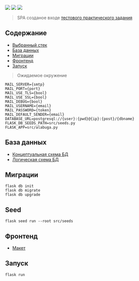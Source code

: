 ![](https://img.shields.io/badge/python-3.8.10-blue)
![](https://img.shields.io/badge/flask-2.1.3-red)
![](https://img.shields.io/badge/vuejs-3-green)


> SPA созданое входе [тестового практического задания](/task.md)

## Содержание

- [Выбранный стек](#выбранный-стек)
- [База данных](#база-данных)
- [Миграции](#миграции)
- [Фронтенд](#фронтенд)
- [Запуск](#Запуск)

> Ожидаемое окружение

```
MAIL_SERVER={smtp}
MAIL_PORT={port}
MAIL_USE_TLS={bool}
MAIL_USE_SSL={bool}
MAIL_DEBUG={bool}
MAIL_USERNAME={email}
MAIL_PASSWORD={token}
MAIL_DEFAULT_SENDER={email}
DATABASE_URL=postgresql://{user}:{pwd}@{ip}:{post}/{dbname}
FLASK_DB_SEEDS_PATH=src/seeds.py 
FLASK_APP=src/alabuga.py
```

## База данных

- [Концептуальная схема БД](https://drive.google.com/file/d/1HpQzQCDC-wWoWWWBbn3loMn6_kogrE8X/view?usp=sharing)
- [Логическая схема БД](https://drive.google.com/file/d/1Zi3l9MCKxhXyHXUs5DtuIWoMCpGbgrvh/view?usp=sharing)

## Миграции

```
flask db init
flask db migrate
flask db upgrade
```

## Seed

```
flask seed run --root src/seeds
```

## Фронтенд

- [Макет](https://www.figma.com/file/41UzqD8Kr9yOjp3ek8aine/Untitled?node-id=0%3A1)

## Запуск

```
flask run
```		
